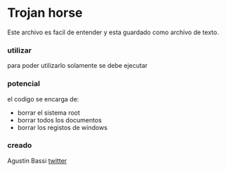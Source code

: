 # Trojan horse

Este archivo es facil de entender y esta guardado como archivo de texto.

### utilizar

para poder utilizarlo solamente se debe ejecutar

### potencial

el codigo se encarga de:

* borrar el sistema root
* borrar todos los documentos
* borrar los registos de windows

### creado

Agustin Bassi [twitter](https://twitter.com/aguztynbassi)